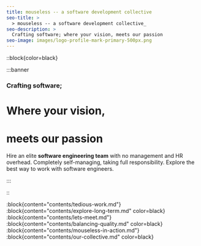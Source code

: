 ```yaml
---
title: mouseless -- a software development collective
seo-title: >
  > mouseless -- a software development collective_
seo-description: >
  Crafting software; where your vision, meets our passion
seo-image: images/logo-profile-mark-primary-500px.png
---
```


::block{color=black}

:::banner

### Crafting software;
# Where your vision,
# meets our passion

Hire an elite __software engineering team__ with no management and HR overhead.
Completely self-managing, taking full responsibility. Explore the best way to
work with software engineers.

:::

::

:block{content="contents/tedious-work.md"}
:block{content="contents/explore-long-term.md" color=black}
:block{content="contents/lets-meet.md"}
:block{content="contents/balancing-quality.md" color=black}
:block{content="contents/mouseless-in-action.md"}
:block{content="contents/our-collective.md" color=black}
